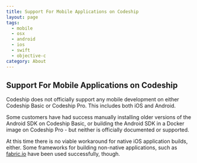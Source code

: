 ```yaml
---
title: Support For Mobile Applications on Codeship
layout: page
tags:
  - mobile
  - osx
  - android
  - ios
  - swift
  - objective-c
category: About
---
```

## Support For Mobile Applications on Codeship
Codeship does not officially support any mobile development on either Codeship Basic or Codeship Pro. This includes both iOS and Android.

Some customers have had success manually installing older versions of the Android SDK on Codeship Basic, or building the Android SDK in a Docker image on Codeship Pro - but neither is officially documented or supported.

At this time there is no viable workaround for native iOS application builds, either. Some frameworks for building non-native applications, such as [fabric.io](https://get.fabric.io) have been used successfully, though.

